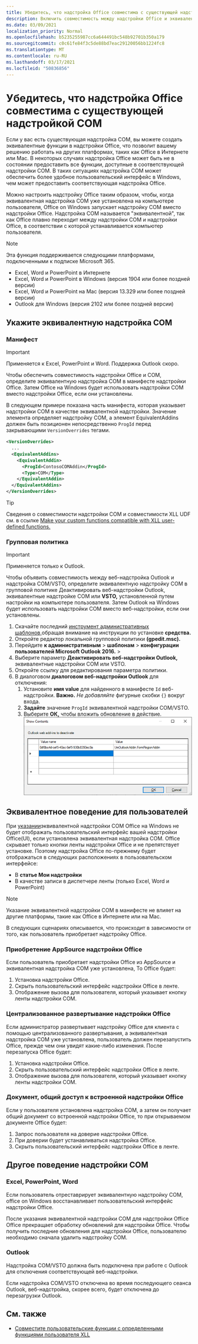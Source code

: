 ```yaml
---
title: Убедитесь, что надстройка Office совместима с существующей надстройкой COM
description: Включить совместимость между надстройки Office и эквивалентной надстройки COM.
ms.date: 03/09/2021
localization_priority: Normal
ms.openlocfilehash: b5235255987cc6a644491bc548b92701b350a179
ms.sourcegitcommit: c0c61fe84f3c5de88bd7eac29120056bb1224fc8
ms.translationtype: MT
ms.contentlocale: ru-RU
ms.lasthandoff: 03/17/2021
ms.locfileid: "50836856"
---
```

# <a name="make-your-office-add-in-compatible-with-an-existing-com-add-in"></a>Убедитесь, что надстройка Office совместима с существующей надстройкой COM

Если у вас есть существующая надстройка COM, вы можете создать эквивалентные функции в надстройки Office, что позволит вашему решению работать на других платформах, таких как Office в Интернете или Mac. В некоторых случаях надстройка Office может быть не в состоянии предоставить все функции, доступные в соответствующей надстройки COM. В таких ситуациях надстройка COM может обеспечить более удобное пользовательский интерфейс в Windows, чем может предоставить соответствующая надстройка Office.

Можно настроить надстройку Office таким образом, чтобы, когда эквивалентная надстройка COM уже установлена на компьютере пользователя, Office on Windows запускает надстройку COM вместо надстройки Office. Надстройка COM называется "эквивалентной", так как Office плавно переходит между надстройки COM и надстройки Office, в соответствии с которой устанавливается компьютер пользователя.

> [!NOTE]
> Эта функция поддерживается следующими платформами, подключенными к подписке Microsoft 365.
>
> - Excel, Word и PowerPoint в Интернете
> - Excel, Word и PowerPoint в Windows (версия 1904 или более поздней версии)
> - Excel, Word и PowerPoint на Mac (версия 13.329 или более поздней версии)
> - Outlook для Windows (версия 2102 или более поздней версии)

## <a name="specify-an-equivalent-com-add-in"></a>Укажите эквивалентную надстройка COM

### <a name="manifest"></a>Манифест

> [!IMPORTANT]
> Применяется к Excel, PowerPoint и Word. Поддержка Outlook скоро.

Чтобы обеспечить совместимость надстройки Office и COM, определите эквивалентную [](add-in-manifests.md) надстройка COM в манифесте надстройки Office. Затем Office на Windows будет использовать надстройки COM вместо надстройки Office, если они установлены.

В следующем примере показана часть манифеста, которая указывает надстройки COM в качестве эквивалентной надстройки. Значение элемента определяет надстройку COM, а элемент EquivalentAddins должен быть позиционен непосредственно `ProgId` перед закрывающими [](../reference/manifest/equivalentaddins.md) `VersionOverrides` тегами.

```xml
<VersionOverrides>
  ...
  <EquivalentAddins>
    <EquivalentAddin>
      <ProgId>ContosoCOMAddin</ProgId>
      <Type>COM</Type>
    </EquivalentAddin>
  </EquivalentAddins>
</VersionOverrides>
```

> [!TIP]
> Сведения о совместимости надстройки COM и совместимости XLL UDF см. в ссылке [Make your custom functions compatible with XLL user-defined functions.](../excel/make-custom-functions-compatible-with-xll-udf.md)

### <a name="group-policy"></a>Групповая политика

> [!IMPORTANT]
> Применяется только к Outlook.

Чтобы объявить совместимость между веб-надстройка Outlook и надстройка COM/VSTO, определите эквивалентную надстройку COM в групповой политике Деактивировать веб-надстройки Outlook, эквивалентные надстройке COM или **VSTO,** установленной путем настройки на компьютере пользователя. Затем Outlook на Windows будет использовать надстройки COM вместо веб-надстройки, если они установлены.

1. Скачайте последний [инструмент административных шаблонов,](https://www.microsoft.com/download/details.aspx?id=49030)обращая внимание на инструкции по установке **средства.**
1. Откройте редактор локальной групповой политики **(gpedit.msc).**
1. Перейдите **к административным**  >  **шаблонам**   >  **конфигурации пользователей Microsoft Outlook 2016.**  >  
1. Выберите параметр **Деактивировать веб-надстройки Outlook,** эквивалентные надстройки COM или VSTO.
1. Откройте ссылку для редактирования параметра политики.
1. В диалоговом **диалоговом веб-надстройки Outlook** для отключения:
    1. Установите **имя value** для найденного в манифесте `Id` веб-надстройки. **Важно.** *Не добавляйте* фигурные скобки `{}` вокруг входа.
    1. **Задайте** значение `ProgId` эквивалентной надстройки COM/VSTO.
    1. Выберите **ОК,** чтобы вложить обновление в действие.
    ![Снимок экрана, показывающий диалоговое окно "Отключение веб-надстроек Outlook"](../images/outlook-deactivate-gpo-dialog.png)

## <a name="equivalent-behavior-for-users"></a>Эквивалентное поведение для пользователей

При [указании](#specify-an-equivalent-com-add-in)эквивалентной надстройки COM Office на Windows не будет отображать пользовательский интерфейс вашей надстройки Office(UI), если установлена эквивалентная надстройка COM. Office скрывает только кнопки ленты надстройки Office и не препятствует установке. Поэтому надстройка Office по-прежнему будет отображаться в следующих расположениях в пользовательском интерфейсе:

- В **статье Мои надстройки**
- В качестве записи в диспетчере ленты (только Excel, Word и PowerPoint)

> [!NOTE]
> Указание эквивалентной надстройки COM в манифесте не влияет на другие платформы, такие как Office в Интернете или на Mac.

В следующих сценариях описывается, что происходит в зависимости от того, как пользователь приобретает надстройку Office.

### <a name="appsource-acquisition-of-an-office-add-in"></a>Приобретение AppSource надстройки Office

Если пользователь приобретает надстройки Office из AppSource и эквивалентная надстройка COM уже установлена, То Office будет:

1. Установка надстройки Office.
2. Скрыть пользовательский интерфейс надстройки Office в ленте.
3. Отображение вызова для пользователя, который указывает кнопку ленты надстройки COM.

### <a name="centralized-deployment-of-office-add-in"></a>Централизованное развертывание надстройки Office

Если администратор развертывает надстройку Office для клиента с помощью централизованного развертывания, а эквивалентная надстройка COM уже установлена, пользователь должен перезапустить Office, прежде чем они увидят какие-либо изменения. После перезапуска Office будет:

1. Установка надстройки Office.
2. Скрыть пользовательский интерфейс надстройки Office в ленте.
3. Отображение вызова для пользователя, который указывает кнопку ленты надстройки COM.

### <a name="document-shared-with-embedded-office-add-in"></a>Документ, общий доступ к встроенной надстройки Office

Если у пользователя установлена надстройка COM, а затем он получает общий документ со встроенной надстройки Office, то при открываемом документе Office будет:

1. Запрос пользователя на доверие надстройки Office.
2. При доверии будет устанавливаться надстройка Office.
3. Скрыть пользовательский интерфейс надстройки Office в ленте.

## <a name="other-com-add-in-behavior"></a>Другое поведение надстройки COM

### <a name="excel-powerpoint-word"></a>Excel, PowerPoint, Word

Если пользователь отреставрирует эквивалентную надстройку COM, office on Windows восстанавливает пользовательский интерфейс надстройки Office.

После указания эквивалентной надстройки COM для надстройки Office Office прекращает обработку обновлений для надстройки Office. Чтобы получить последние обновления для надстройки Office, пользователю необходимо сначала удалить надстройку COM.

### <a name="outlook"></a>Outlook

Надстройка COM/VSTO должна быть подключена при работе с Outlook для отключения соответствующей веб-надстройки.

Если надстройка COM/VSTO отключена во время последующего сеанса Outlook, веб-надстройка, скорее всего, будет отключена до перезагрузки Outlook.

## <a name="see-also"></a>См. также

- [Совместите пользовательские функции с определенными функциями пользователя XLL](../excel/make-custom-functions-compatible-with-xll-udf.md)
